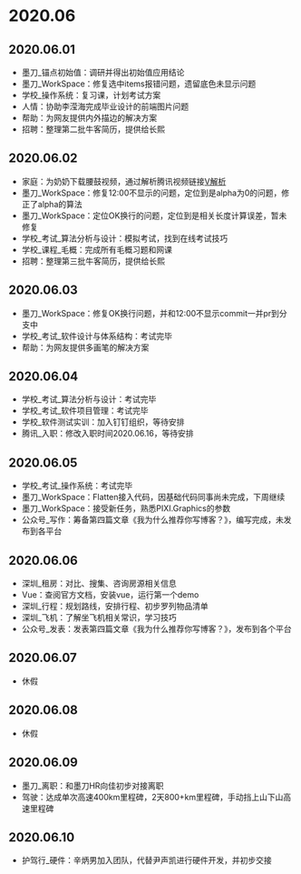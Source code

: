 2020.06
===

## 2020.06.01

- 墨刀_锚点初始值：调研并得出初始值应用结论
- 墨刀_WorkSpace：修复选中items报错问题，遗留底色未显示问题
- 学校_操作系统：复习课，计划考试方案
- 人情：协助李滢海完成毕业设计的前端图片问题
- 帮助：为网友提供内外描边的解决方案
- 招聘：整理第二批牛客简历，提供给长熙

## 2020.06.02

- 家庭：为奶奶下载腰鼓视频，通过解析腾讯视频链接[V解析](http://v.ranks.xin/)
- 墨刀_WorkSpace：修复12:00不显示的问题，定位到是alpha为0的问题，修正了alpha的算法
- 墨刀_WorkSpace：定位OK换行的问题，定位到是相关长度计算误差，暂未修复
- 学校_考试_算法分析与设计：模拟考试，找到在线考试技巧
- 学校_课程_毛概：完成所有毛概习题和网课
- 招聘：整理第三批牛客简历，提供给长熙

## 2020.06.03

- 墨刀_WorkSpace：修复OK换行问题，并和12:00不显示commit一并pr到分支中
- 学校_考试_软件设计与体系结构：考试完毕
- 帮助：为网友提供多画笔的解决方案

## 2020.06.04

- 学校_考试_算法分析与设计：考试完毕
- 学校_考试_软件项目管理：考试完毕
- 学校_软件测试实训：加入钉钉组织，等待安排
- 腾讯_入职：修改入职时间2020.06.16，等待安排

## 2020.06.05

- 学校_考试_操作系统：考试完毕
- 墨刀_WorkSpace：Flatten接入代码，因基础代码同事尚未完成，下周继续
- 墨刀_WorkSpace：接受新任务，熟悉PIXI.Graphics的参数
- 公众号_写作：筹备第四篇文章《我为什么推荐你写博客？》，编写完成，未发布到各平台

## 2020.06.06

- 深圳_租房：对比、搜集、咨询房源相关信息
- Vue：查阅官方文档，安装vue，运行第一个demo
- 深圳_行程：规划路线，安排行程、初步罗列物品清单
- 深圳_飞机：了解坐飞机相关常识，学习技巧
- 公众号_发表：发表第四篇文章《我为什么推荐你写博客？》，发布到各个平台

## 2020.06.07

- 休假

## 2020.06.08

- 休假

## 2020.06.09

- 墨刀_离职：和墨刀HR向佳初步对接离职
- 驾驶：达成单次高速400km里程碑，2天800+km里程碑，手动挡上山下山高速里程碑

## 2020.06.10

- 护驾行_硬件：辛炳男加入团队，代替尹声凯进行硬件开发，并初步交接
